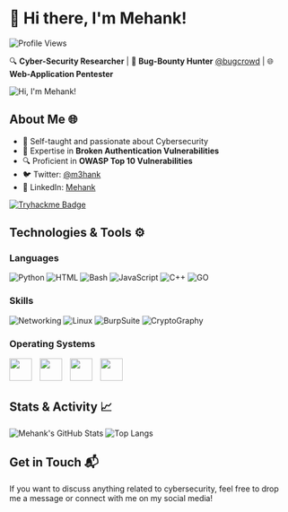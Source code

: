 # 👋 Hi there, I'm Mehank!

![Profile Views](https://komarev.com/ghpvc/?username=M3hank)

🔍 **Cyber-Security Researcher** | 🐞 **Bug-Bounty Hunter** [@bugcrowd](https://www.bugcrowd.com/) | 🌐 **Web-Application Pentester**

![Hi, I'm Mehank!](path_to_your_gif.gif)

## About Me 🌐

- 🧠 Self-taught and passionate about Cybersecurity
- 🎯 Expertise in **Broken Authentication Vulnerabilities**
- 🔍 Proficient in **OWASP Top 10 Vulnerabilities**
- 🐦 Twitter: [@m3hank](https://twitter.com/M3hank)
- 💼 LinkedIn: [Mehank](https://www.linkedin.com/in/m3hank)

[![Tryhackme Badge](https://tryhackme-badges.s3.amazonaws.com/Mk617.png)](https://tryhackme.com/p/M3hank)

## Technologies & Tools ⚙️

### **Languages**
![Python](https://img.shields.io/badge/-Python-3776AB?&logo=python&logoColor=white&style=plastic&logoWidth=20)
![HTML](https://img.shields.io/badge/-HTML-E34F26?&logo=HTML5&logoColor=white&style=plastic&logoWidth=20)
![Bash](https://img.shields.io/badge/-Bash%20Scripting-4EAA25?logo=GNUBASH&logoColor=white&style=plastic&logoWidth=20)
![JavaScript](https://img.shields.io/badge/-JavaScript-F7DF1E?logo=JavaScript&logoColor=white&style=plastic&logoWidth=20)
![C++](https://img.shields.io/badge/-C++-00599C?logo=c%2b%2b&logoColor=white&style=plastic&logoWidth=20)
![GO](https://img.shields.io/badge/-Go-00ADD8?logo=go&logoColor=white&style=plastic&logoWidth=20)

### **Skills**
![Networking](https://img.shields.io/badge/-Networking-blue?style=plastic)
![Linux](https://img.shields.io/badge/%20-Linux-black?style=plastic)
![BurpSuite](https://img.shields.io/badge/%20-BurpSuite-orange?style=plastic)
![CryptoGraphy](https://img.shields.io/badge/%20-Cryptography-lightgrey?style=plastic)

### **Operating Systems**
<p align="left">
  <img src="https://user-images.githubusercontent.com/70057473/196029766-3e5ca608-48b3-4571-8a69-fd379ff2af2f.jpg" height="40" style="margin-right:10px;">
  <img src="https://user-images.githubusercontent.com/70057473/196029889-d545acf6-a5da-4838-b40f-633c23f27efc.jpg" height="40" style="margin-right:10px;">
  <img src="https://user-images.githubusercontent.com/70057473/196030040-6c63ade1-3250-4fda-95a8-3cc63b592623.jpg" height="40" style="margin-right:10px;">
  <img src="https://user-images.githubusercontent.com/70057473/196030156-56ae66cd-eb70-4cc5-9585-b3c4f4700c74.jpg" height="40" style="margin-right:10px;">
</p>

## Stats & Activity 📈

![Mehank's GitHub Stats](https://github-readme-stats.vercel.app/api?username=M3hank&show_icons=true)
![Top Langs](https://github-readme-stats.vercel.app/api/top-langs/?username=M3hank&layout=compact)

## Get in Touch 📬

If you want to discuss anything related to cybersecurity, feel free to drop me a message or connect with me on my social media!
